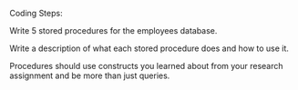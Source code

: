 Coding Steps:

Write 5 stored procedures for the employees database.

Write a description of what each stored procedure does and how to use it.

Procedures should use constructs you learned about from your research assignment and be more than just queries.
